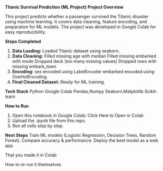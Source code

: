 **Titanic Survival Prediction (ML Project)**
**Project Overview**

This project predicts whether a passenger survived the Titanic disaster using machine learning.
It covers data cleaning, feature encoding, and preparation for ML models.
The project was developed in Google Colab for easy reproducibility.

**Steps Completed**
1. **Data Loading:**
      Loaded Titanic dataset using seaborn.
2. **Data Cleaning:**
   Filled missing age with median
   Filled missing embarked with mode
   Dropped deck (too many missing values)
   Dropped rows with missing embark_town
3. **Encoding:**
    sex encoded using LabelEncoder
    embarked encoded using OneHotEncoding
4. **Final Cleaned Dataset:**
    Ready for ML training.
   
 **Tech Stack**
    Python
    Google Colab
    Pandas,Numpy
    Seaborn,Matplotlib
    Scikit-learn
    
**How to Run**
1. Open this notebook in Google Colab:
    Click Here to Open in Colab
2. Upload the .ipynb file from this repo.
3. Run all cells step by step.

**Next Steps**
   Train ML models (Logistic Regression, Decision Trees, Random Forest).
   Compare accuracy & performance.
   Deploy the best model as a web app.
   


That you made it in Colab

How to re-run it themselves
